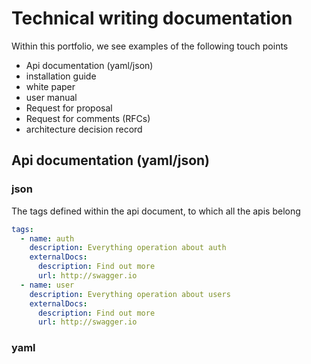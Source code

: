 # Technical writing documentation

Within this portfolio, we see examples of the following touch points

- Api documentation (yaml/json)
- installation guide
- white paper
- user manual
- Request for proposal
- Request for comments (RFCs)
- architecture decision record

## Api documentation (yaml/json)

### json
The tags defined within the api document, to which all the apis belong
```yaml
tags:
  - name: auth
    description: Everything operation about auth
    externalDocs:
      description: Find out more
      url: http://swagger.io
  - name: user
    description: Everything operation about users
    externalDocs:
      description: Find out more
      url: http://swagger.io
```

### yaml
```json
```